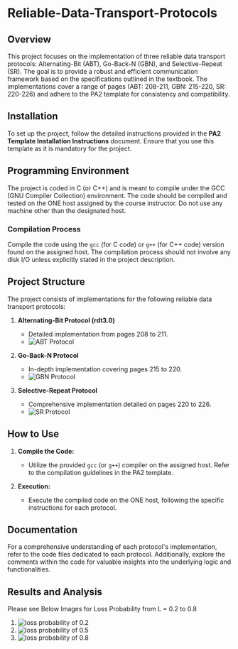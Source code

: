 # Reliable-Data-Transport-Protocols

## Overview

This project focuses on the implementation of three reliable data transport protocols: Alternating-Bit (ABT), Go-Back-N (GBN), and Selective-Repeat (SR). The goal is to provide a robust and efficient communication framework based on the specifications outlined in the textbook. The implementations cover a range of pages (ABT: 208-211, GBN: 215-220, SR: 220-226) and adhere to the PA2 template for consistency and compatibility.

## Installation

To set up the project, follow the detailed instructions provided in the **PA2 Template Installation Instructions** document. Ensure that you use this template as it is mandatory for the project.

## Programming Environment

The project is coded in C (or C++) and is meant to compile under the GCC (GNU Compiler Collection) environment. The code should be compiled and tested on the ONE host assigned by the course instructor. Do not use any machine other than the designated host.

### Compilation Process

Compile the code using the `gcc` (for C code) or `g++` (for C++ code) version found on the assigned host. The compilation process should not involve any disk I/O unless explicitly stated in the project description.

## Project Structure

The project consists of implementations for the following reliable data transport protocols:

1. **Alternating-Bit Protocol (rdt3.0)**
   - Detailed implementation from pages 208 to 211.
   - ![ABT Protocol](images/abt.png)

2. **Go-Back-N Protocol**
   - In-depth implementation covering pages 215 to 220.
   - ![GBN Protocol](images/gbn.jpg)

3. **Selective-Repeat Protocol**
   - Comprehensive implementation detailed on pages 220 to 226.
   - ![SR Protocol](images/selectiverepeat.jpg)

## How to Use

1. **Compile the Code:**
   - Utilize the provided `gcc` (or `g++`) compiler on the assigned host. Refer to the compilation guidelines in the PA2 template.

2. **Execution:**
   - Execute the compiled code on the ONE host, following the specific instructions for each protocol.

## Documentation

For a comprehensive understanding of each protocol's implementation, refer to the code files dedicated to each protocol. Additionally, explore the comments within the code for valuable insights into the underlying logic and functionalities.

## Results and Analysis

Please see Below Images for Loss Probability from L = 0.2 to 0.8

1. ![loss probability of 0.2](images/L_02.png)
2. ![loss probability of 0.5](images/L_05.png)
3. ![loss probability of 0.8](images/L_08.png)
